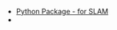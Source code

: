 - [Python Package - for SLAM](https://atsushisakai.github.io/PythonRobotics/modules/path_tracking/path_tracking.html)
-